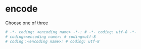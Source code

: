# encode

Choose one of three

```Python
# -*- coding: <encoding name> -*-: # -*- coding: utf-8 -*-
# coding=<encoding name>: # coding=utf-8
# coding：<encoding name>: # coding: utf-8
```
